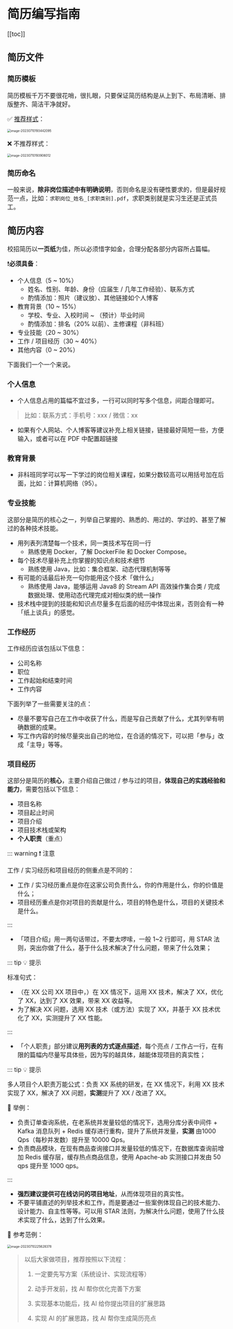 # 简历编写指南

[[toc]]

## 简历文件

### 简历模板

简历模板千万不要很花哨，很扎眼，只要保证简历结构是从上到下、布局清晰、排版整齐、简洁干净就好。

✅ [推荐样式](https://www.wondercv.com/jianlimoban/jqZb6WM.html)：

<img src="./assets/image-20230710193442095.png" alt="image-20230710193442095" style="zoom:50%;" />

❌ 不推荐样式：

<img src="./assets/image-20230710193906012.png" alt="image-20230710193906012" style="zoom:50%;" />

### 简历命名

一般来说，**除非岗位描述中有明确说明**，否则命名是没有硬性要求的，但是最好规范一点，比如：`求职岗位_姓名_[求职类别].pdf`，求职类别就是实习生还是正式员工。

## 简历内容

校招简历以**一页纸**为佳，所以必须惜字如金，合理分配各部分内容所占篇幅。

❗**必须具备**：

- 个人信息（5 ~ 10%）
  - 姓名、性别、年龄、身份（应届生 / 几年工作经验）、联系方式
  - 酌情添加：照片（建议放）、其他链接如个人博客
- 教育背景（10 ~ 15%）
  - 学校、专业、入校时间 ~ （预计）毕业时间
  - 酌情添加：排名（20% 以前）、主修课程（非科班）
- 专业技能（20 ~ 30%）
- 工作 / 项目经历（30 ~ 40%）
- 其他内容（0 ~ 20%）

下面我们一个一个来说。

### 个人信息

- 个人信息占用的篇幅不宜过多，一行可以同时写多个信息，间距合理即可。

> 比如：联系方式：手机号：xxx / 微信：xx

- 如果有个人网站、个人博客等建议补充上相关链接，链接最好简短一些，方便输入，或者可以在 PDF 中配置超链接

### 教育背景

- 非科班同学可以写一下学过的岗位相关课程，如果分数较高可以用括号加在后面，比如：计算机网络（95）。

### 专业技能

这部分是简历的核心之一，列举自己掌握的、熟悉的、用过的、学过的、甚至了解过的各种技术技能。

- 用列表列清楚每一个技术，同一类技术写在同一行
  - 熟练使用 Docker，了解 DockerFile 和 Docker Compose。
- 每个技术尽量补充上你掌握的知识点和技术细节
  - 熟练使用 Java，比如：集合框架、动态代理机制等等
- 有可能的话最后补充一句你能用这个技术「做什么」
  - 熟练使用 Java，能够运用 Java8 的 Stream API 高效操作集合类 / 完成数据处理、使用动态代理完成对相似类的统一操作
- 技术栈中提到的技能和知识点尽量多在后面的经历中体现出来，否则会有一种「纸上谈兵」的感觉。

### 工作经历

工作经历应该包括以下信息：

- 公司名称
- 职位
- 工作起始和结束时间
- 工作内容

下面列举了一些需要关注的点：

- 尽量不要写自己在工作中收获了什么，而是写自己贡献了什么，尤其列举有明确数据的成果。
- 写工作内容的时候尽量突出自己的地位，在合适的情况下，可以把「参与」改成「主导」等等。

### 项目经历

这部分是简历的**核心**，主要介绍自己做过 / 参与过的项目，**体现自己的实践经验和能力**，需要包括以下信息：

- 项目名称
- 项目起止时间
- 项目介绍
- 项目技术栈或架构
- **个人职责**（重点）

::: warning ❗️ 注意

工作 / 实习经历和项目经历的侧重点是不同的：

- 工作 / 实习经历重点是你在这家公司负责什么，你的作用是什么，你的价值是什么；
- 项目经历重点是你对项目的贡献是什么，项目的特色是什么，项目的关键技术是什么。

:::

- 「项目介绍」用一两句话带过，不要太啰嗦，一般 1~2 行即可，用 STAR 法则，突出你做了什么，基于什么技术解决了什么问题，带来了什么效果；

::: tip 💡 提示

标准句式：

- （在 XX 公司 XX 项目中，）在 XX 情况下，运用 XX 技术，解决了 XX，优化了 XX，达到了 XX 效果，带来 XX 收益等。
- 为了解决 XX 问题，选用 XX 技术（或方法）实现了 XX，并基于 XX 技术优化了 XX，实测提升了 XX 性能。

:::

- 「个人职责」部分建议**用列表的方式逐点描述**，每个亮点 / 工作占一行，在有限的篇幅内尽量写具体些，因为写的越具体，越能体现项目的真实性；

::: tip 💡 提示

多人项目个人职责万能公式：负责 XX 系统的研发，在 XX 情况下，利用 XX 技术实现了 XX，解决了 XX 问题，**实测**提升了 XX / 改进了 XX。

🌰 举例：

- 负责订单查询系统，在老系统并发量较低的情况下，选用分库分表中间件 + Kafka 消息队列 + Redis 缓存进行重构，提升了系统并发量，**实测** 由1000 Qps（每秒并发数）提升至 10000 Qps。
- 负责商品模块，在现有商品查询接口并发量较低的情况下，在数据库查询前增加 Redis 缓存层，缓存热点商品信息，使用 Apache-ab 实测接口并发由 50 qps 提升至 1000 qps。

:::

- **强烈建议提供可在线访问的项目地址**，从而体现项目的真实性。
- 不要平铺直述的列举技术和工作，而是要通过一些案例体现自己的技术能力、设计能力、自主性等等。可以用 STAR 法则，为解决什么问题，使用了什么技术实现了什么，达到了什么效果。

🌰 参考范例：

<img src="./assets/image-20230710225628378.png" alt="image-20230710225628378" style="zoom:50%;" />

> 以后大家做项目，推荐按照以下流程：
> 1. 一定要先写方案（系统设计、实现流程等）
>
> 2. 动手开发前，找 Al 帮你优化完善下方案
>
> 3. 实现基本功能后，找 Al 给你提出项目的扩展思路
> 3. 实现 Al 的扩展思路，找 Al 帮你生成简历亮点